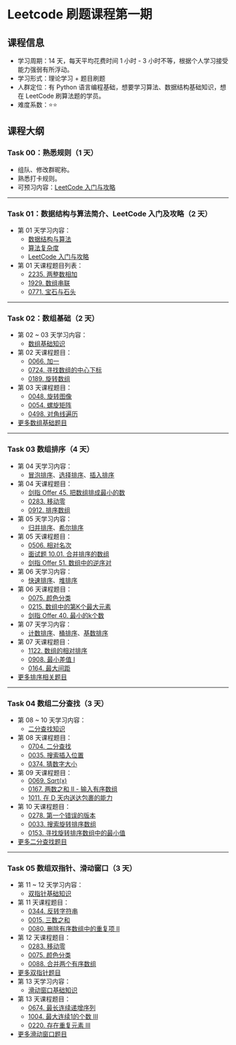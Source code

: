# Leetcode 刷题课程第一期

## 课程信息

- 学习周期：14 天，每天平均花费时间 1 小时 - 3 小时不等，根据个人学习接受能力强弱有所浮动。
- 学习形式：理论学习 + 题目刷题
- 人群定位：有 Python 语言编程基础，想要学习算法、数据结构基础知识，想在 LeetCode 刷算法题的学员。
- 难度系数：⭐⭐

## 课程大纲

### Task 00：熟悉规则（1 天）

- 组队、修改群昵称。
- 熟悉打卡规则。
- 可预习内容：[LeetCode 入门与攻略](https://github.com/itcharge/LeetCode-Py/blob/main/Contents/00.Introduction/03.LeetCode-Guide.md)

---

### Task 01：数据结构与算法简介、LeetCode 入门及攻略（2 天）

- 第 01 天学习内容：
  - [数据结构与算法](https://github.com/itcharge/LeetCode-Py/blob/main/Contents/00.Introduction/01.Data-Structures-Algorithms.md)
  - [算法复杂度](https://github.com/itcharge/LeetCode-Py/blob/main/Contents/00.Introduction/02.Algorithm-Complexity.md)
  - [LeetCode 入门与攻略](https://github.com/itcharge/LeetCode-Py/blob/main/Contents/00.Introduction/03.LeetCode-Guide.md)
- 第 01 天课程题目列表：
  - [2235. 两整数相加](https://leetcode.cn/problems/add-two-integers/)
  - [1929. 数组串联](https://leetcode.cn/problems/concatenation-of-array/)
  - [0771. 宝石与石头](https://leetcode.cn/problems/jewels-and-stones/)

---

### Task 02：数组基础（2 天）

- 第 02 ~ 03 天学习内容：
  - [数组基础知识](https://github.com/itcharge/LeetCode-Py/blob/main/Contents/01.Array/01.Array-Basic/01.Array-Basic.md)
- 第 02 天课程题目：
  - [0066. 加一](https://leetcode.cn/problems/plus-one/)
  - [0724. 寻找数组的中心下标](https://leetcode.cn/problems/find-pivot-index/)
  - [0189. 旋转数组](https://leetcode.cn/problems/rotate-array/)
- 第 03 天课程题目：
  - [0048. 旋转图像](https://leetcode.cn/problems/rotate-image/)
  - [0054. 螺旋矩阵](https://leetcode.cn/problems/spiral-matrix/)
  - [0498. 对角线遍历](https://leetcode.cn/problems/diagonal-traverse/)
- [更多数组基础题目](https://github.com/itcharge/LeetCode-Py/blob/main/Contents/01.Array/01.Array-Basic/10.Array-Basic-List.md)

---

### Task 03 数组排序（4 天）

- 第 04 天学习内容：
  - [冒泡排序](https://github.com/itcharge/LeetCode-Py/blob/main/Contents/01.Array/02.Array-Sort/01.Array-Bubble-Sort.md)、[选择排序](https://github.com/itcharge/LeetCode-Py/blob/main/Contents/01.Array/02.Array-Sort/02.Array-Selection-Sort.md)、[插入排序](https://github.com/itcharge/LeetCode-Py/blob/main/Contents/01.Array/02.Array-Sort/03.Array-Insertion-Sort.md)
- 第 04 天课程题目：
  - [剑指 Offer 45. 把数组排成最小的数](https://leetcode.cn/problems/ba-shu-zu-pai-cheng-zui-xiao-de-shu-lcof/)
  - [0283. 移动零](https://leetcode.cn/problems/move-zeroes/)
  - [0912. 排序数组](https://leetcode.cn/problems/sort-an-array/)
- 第 05 天学习内容：
  - [归并排序](https://github.com/itcharge/LeetCode-Py/blob/main/Contents/01.Array/02.Array-Sort/05.Array-Merge-Sort.md)、[希尔排序](https://github.com/itcharge/LeetCode-Py/blob/main/Contents/01.Array/02.Array-Sort/04.Array-Shell-Sort.md)
- 第 05 天课程题目：
  - [0506. 相对名次](https://leetcode.cn/problems/relative-ranks/)
  - [面试题 10.01. 合并排序的数组](https://leetcode.cn/problems/sorted-merge-lcci/)
  - [剑指 Offer 51. 数组中的逆序对](https://leetcode.cn/problems/shu-zu-zhong-de-ni-xu-dui-lcof/)
- 第 06 天学习内容：
  - [快速排序](https://github.com/itcharge/LeetCode-Py/blob/main/Contents/01.Array/02.Array-Sort/06.Array-Quick-Sort.md)、[堆排序](https://github.com/itcharge/LeetCode-Py/blob/main/Contents/01.Array/02.Array-Sort/07.Array-Heap-Sort.md)
- 第 06 天课程题目：
  - [0075. 颜色分类](https://leetcode.cn/problems/sort-colors/)
  - [0215. 数组中的第K个最大元素](https://leetcode.cn/problems/kth-largest-element-in-an-array/)
  - [剑指 Offer 40. 最小的k个数](https://leetcode.cn/problems/zui-xiao-de-kge-shu-lcof/)
- 第 07 天学习内容：
  - [计数排序](https://github.com/itcharge/LeetCode-Py/blob/main/Contents/01.Array/02.Array-Sort/08.Array-Counting-Sort.md)、[桶排序](https://github.com/itcharge/LeetCode-Py/blob/main/Contents/01.Array/02.Array-Sort/09.Array-Bucket-Sort.md)、[基数排序](https://github.com/itcharge/LeetCode-Py/blob/main/Contents/01.Array/02.Array-Sort/10.Array-Radix-Sort.md)
- 第 07 天课程题目：
  - [1122. 数组的相对排序](https://leetcode.cn/problems/relative-sort-array/)
  - [0908. 最小差值 I](https://leetcode.cn/problems/smallest-range-i/)
  - [0164. 最大间距](https://leetcode.cn/problems/maximum-gap/)
- [更多排序相关题目](https://github.com/itcharge/LeetCode-Py/blob/main/Contents/01.Array/02.Array-Sort/10.Array-Sort-List.md)

---

### Task 04 数组二分查找（3 天）

- 第 08 ~ 10 天学习内容：
  - [二分查找知识](https://github.com/itcharge/LeetCode-Py/blob/main/Contents/01.Array/03.Array-Binary-Search/01.Array-Binary-Search.md)
- 第 08 天课程题目：
  - [0704. 二分查找](https://leetcode.cn/problems/binary-search/)
  - [0035. 搜索插入位置](https://leetcode.cn/problems/search-insert-position/)
  - [0374. 猜数字大小](https://leetcode.cn/problems/guess-number-higher-or-lower/)
- 第 09 天课程题目：
  - [0069. Sqrt(x)](https://leetcode.cn/problems/sqrtx/)
  - [0167. 两数之和 II - 输入有序数组](https://leetcode.cn/problems/two-sum-ii-input-array-is-sorted/)
  - [1011. 在 D 天内送达包裹的能力](https://leetcode.cn/problems/capacity-to-ship-packages-within-d-days/)
- 第 10 天课程题目：
  - [0278. 第一个错误的版本](https://leetcode.cn/problems/first-bad-version/)
  - [0033. 搜索旋转排序数组](https://leetcode.cn/problems/search-in-rotated-sorted-array/)
  - [0153. 寻找旋转排序数组中的最小值](https://leetcode.cn/problems/find-minimum-in-rotated-sorted-array/)
- [更多二分查找题目](https://github.com/itcharge/LeetCode-Py/blob/main/Contents/01.Array/03.Array-Binary-Search/10.Array-Binary-Search-List.md)

---

### Task 05 数组双指针、滑动窗口（3 天）

- 第 11 ~ 12 天学习内容：
  - [双指针基础知识](https://github.com/itcharge/LeetCode-Py/blob/main/Contents/01.Array/04.Array-Two-Pointers/01.Array-Two-Pointers.md)
- 第 11 天课程题目：
  - [0344. 反转字符串](https://leetcode.cn/problems/reverse-string/)
  - [0015. 三数之和](https://leetcode.cn/problems/3sum/)
  - [0080. 删除有序数组中的重复项 II](https://leetcode.cn/problems/remove-duplicates-from-sorted-array-ii/)
- 第 12 天课程题目：
  - [0283. 移动零](https://leetcode.cn/problems/move-zeroes/)
  - [0075. 颜色分类](https://leetcode.cn/problems/sort-colors/)
  - [0088. 合并两个有序数组](https://leetcode.cn/problems/merge-sorted-array/)
- [更多双指针题目](https://github.com/itcharge/LeetCode-Py/blob/main/Contents/01.Array/04.Array-Two-Pointers/10.Array-Two-Pointers-List.md)
- 第 13 天学习内容：
  - [滑动窗口基础知识](https://github.com/itcharge/LeetCode-Py/blob/main/Contents/01.Array/05.Array-Sliding-Window/01.Array-Sliding-Window.md)
- 第 13 天课程题目：
  - [0674. 最长连续递增序列](https://leetcode.cn/problems/longest-continuous-increasing-subsequence/)
  - [1004. 最大连续1的个数 III](https://leetcode.cn/problems/max-consecutive-ones-iii/)
  - [0220. 存在重复元素 III](https://leetcode.cn/problems/contains-duplicate-iii/)
- [更多滑动窗口题目](https://github.com/itcharge/LeetCode-Py/blob/main/Contents/01.Array/05.Array-Sliding-Window/10.Array-Sliding-Window-List.md)